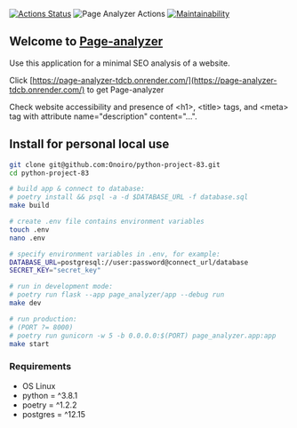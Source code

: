 [![Actions Status](https://github.com/Onoiro/python-project-83/workflows/hexlet-check/badge.svg)](https://github.com/Onoiro/python-project-83/actions)
![Page Analyzer Actions](https://github.com/Onoiro/python-project-83/actions/workflows/page-analyzer-check.yml/badge.svg)
[![Maintainability](https://api.codeclimate.com/v1/badges/3807cda22bbcca6fee03/maintainability)](https://codeclimate.com/github/Onoiro/python-project-83/maintainability)

## Welcome to [Page-analyzer](https://page-analyzer-tdcb.onrender.com/)
Use this application for a minimal SEO analysis of a website.

Click [https://page-analyzer-tdcb.onrender.com/](https://page-analyzer-tdcb.onrender.com/) to get Page-analyzer

Check website accessibility and presence of \<h1\>, \<title\> tags, and \<meta\> tag with attribute name="description" content="...".

## Install for personal local use
```bash
git clone git@github.com:Onoiro/python-project-83.git
cd python-project-83

# build app & connect to database:
# poetry install && psql -a -d $DATABASE_URL -f database.sql
make build

# create .env file contains environment variables
touch .env
nano .env

# specify environment variables in .env, for example:
DATABASE_URL=postgresql://user:password@connect_url/database
SECRET_KEY="secret_key"

# run in development mode:
# poetry run flask --app page_analyzer/app --debug run
make dev

# run production:
# (PORT ?= 8000)
# poetry run gunicorn -w 5 -b 0.0.0.0:$(PORT) page_analyzer.app:app
make start
```
### Requirements
* OS Linux  
* python = ^3.8.1
* poetry = ^1.2.2
* postgres = ^12.15
